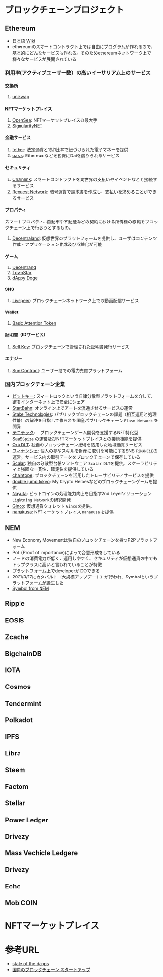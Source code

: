# ブロックチェーンプロジェクト

## Ethereum
- [日本語 Wiki](https://github.com/ethereum/wiki/wiki/%5BJapanese%5D-Ethereum-TOC)
- ethereumのスマートコントラクト上では自由にプログラムが作れるので、基本的にどんなサービスも作れる。そのためethereumネットワーク上で様々なサービスが展開されている

### 利用率(アクティブユーザー数）の高いイーサリアム上のサービス

#### 交換所
1. [uniswap](https://uniswap.org/?utm_source=StateOfTheDApps)

#### NFTマーケットプレイス
1. [OpenSea](https://opensea.io/): NFTマーケットプレイスの最大手
2. [SignularityNET](https://singularitynet.io/?utm_source=StateOfTheDApps)

#### 金融サービス
1. [tether](https://tether.to/?utm_source=StateOfTheDApps): 法定通貨と1対1比率で紐づけられた電子マネーを提供
1. [oasis](https://oasis.app/?utm_source=StateOfTheDApps): Ethereumなどを担保にDaiを借りられるサービス

#### セキュリティ
1. [Chainlink](https://chain.link/?utm_source=StateOfTheDApps): スマートコントラクトを実世界の支払いやイベントなどと接続するサービス
1. [Request Network](https://request.network/en/): 暗号通貨で請求書を作成し、支払いを求めることができるサービス

#### プロパティ
スマートプロパティ...自動車や不動産などの契約における所有権の移転をブロックチェーン上で行おうとするもの。
1. [Decentraland](https://decentraland.org/?utm_source=StateOfTheDApps): 仮想世界のプラットフォームを提供し、ユーザはコンテンツ作成・アプリケーション作成及び収益化が可能


#### ゲーム
1. [Decentrand](https://decentraland.org/?utm_source=StateOfTheDApps)
1. [TownStar](https://app.gala.games/?utm_source=StateOfTheDApps)
1. [dAppy Doge](https://dappydoge.com/?utm_source=StateOfTheDApps)


#### SNS
1. [Livepeer](https://livepeer.org/?utm_source=StateOfTheDApps): ブロックチェーンネットワーク上での動画配信サービス

#### Wallet
1. [Basic Attention Token](https://basicattentiontoken.org/?utm_source=StateOfTheDApps)

#### 証明書（IDサービス）
1. [Self Key](https://selfkey.org/?utm_source=StateOfTheDApps): ブロックチェーンで管理された証明書発行サービス

#### エナジー
1. [Sun Contract](https://suncontract.org/?utm_source=StateOfTheDApps): ユーザー間での電力売買プラットフォーム


### 国内ブロックチェーン企業
- [ビットキー](https://bitkey.co.jp/about/): スマートロックという自律分散型プラットフォームを介して、鍵をインターネット上で安全にシェア
- [StartBahn](https://startbahn.jp/): オンライン上でアートを流通させるサービスの運営
- [Stake Technologies](https://stake.co.jp/): パブリックブロックチェーンの課題（相互運用と処理性能）の解決を目指して作られた国産パブリックチェーン `Plasm Network` を開発
- [テコテック](https://www.tecotec.co.jp/): 　ブロックチェーンゲーム開発を支援するNFT特化型SaaS`Spize` の運営及びNFTマーケットプレイスとの接続機能を提供
- [Orb DLT](https://imagine-orb.com/): 独自のブロックチェーン技術を活用した地域通貨サービス
- [フィナンシェ](https://www.corp.financie.jp/): 個人の夢やスキルを財産に取引を可能にするSNS `FiNANCiE`の運営。サービス内の取引データをブロックチェーンで保存している
- [Scalar](https://scalar-labs.com/): 独自の分散型台帳ソフトウェア `Scalar DLT`を提供。スケーラビリティと強固な一貫性、確定性を提供している
- [chaintope](https://www.chaintope.com/team/#info): ブロックチェーンを活用したトレーサビリティサービスを提供
- [double jump.tokyo](https://www.doublejump.tokyo/): My Crypto Heroesなどのブロックチェーンゲームを提供
- [Nayuta](https://nayuta.co/): ビットコインの処理能力向上を目指す2nd Leyerソリューション `Lightning Network`の研究開発
- [Ginco](https://ginco.co.jp/company/): 仮想通貨ウォレット `Ginco`を提供。
- [nanakusa](https://sbinft.co.jp/#company): NFTマーケットプレイス `nanakusa` を提供

## NEM
- New Economy Movementは独自のブロックチェーンを持つP2Pプラットフォーム
- Pol（Proof of Importance)によって合意形成をしている
- ノードの消費電力が低く、運用しやすく、セキュリティが仮想通貨の中でもトップクラスに高いと言われていることが特徴
- プラットフォーム上でdeveloperがICOできる
- 2021/3/17にカタパルト（大規模アップデート）が行われ、Symbolというプラットフォームが誕生した
- [Symbol from NEM](https://jp.symbolplatform.com/)

## Ripple

## EOSIS

## Zcache

## BigchainDB

## IOTA

## Cosmos

## Tendermint

## Polkadot

## IPFS

## Libra

## Steem

## Factom

## Stellar

## Power Ledger

## Drivezy

## Mass Vechicle Ledgere

## Drivezy

## Echo

## MobiCOIN

# NFTマーケットプレイス

# 参考URL
- [state of the dapps](https://www.stateofthedapps.com/)
- [国内のブロックチェーン スタートアップ](https://startup-db.com/tags/blockchain)